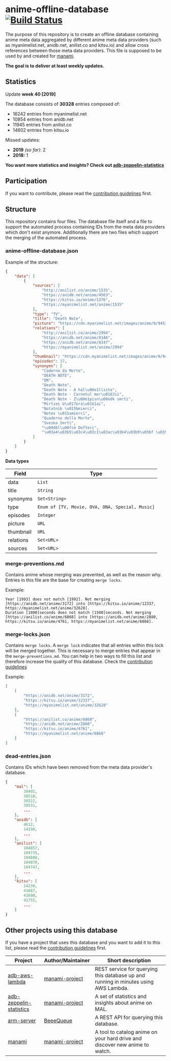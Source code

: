 # anime-offline-database [![Build Status](https://travis-ci.com/manami-project/anime-offline-database.svg?branch=master)](https://travis-ci.com/manami-project/anime-offline-database)
The purpose of this repository is to create an offline database containing anime meta data aggregated by different anime meta data providers (such as myanimelist.net, anidb.net, anilist.co and kitsu.io) and allow cross references between those meta data providers. This file is supposed to be used by and created for [manami](https://github.com/manami-project/manami).

**The goal is to deliver at least weekly updates.**

## Statistics
Update **week 40 [2019]**

The database consists of **30328** entries composed of:
+ 16242 entries from myanimelist.net
+ 10854 entries from anidb.net
+ 11945 entries from anilist.co
+ 14602 entries from kitsu.io

Missed updates:
+ **2019** _(so far)_: 2
+ **2018:** 1

**You want more statistics and insights? Check out [adb-zeppelin-statistics](https://github.com/manami-project/adb-zeppelin-statistics)**

## Participation
If you want to contribute, please read the [contribution guidelines](./.github/CONTRIBUTING.md) first.

## Structure
This repository contains four files. The database file itself and a file to support the automated process containing IDs from the meta data providers which don't exist anymore. Additionally there are two files which support the merging of the automated process.

### anime-offline-database.json
Example of the structure:
```json
{
    "data": [
        {
            "sources": [
                "http://anilist.co/anime/1535",
                "https://anidb.net/anime/4563",
                "https://kitsu.io/anime/1376",
                "https://myanimelist.net/anime/1535"
            ],
            "type": "TV",
            "title": "Death Note",
            "picture": "https://cdn.myanimelist.net/images/anime/9/9453.jpg",
            "relations": [
                "http://anilist.co/anime/2994",
                "https://anidb.net/anime/8146",
                "https://anidb.net/anime/8147",
                "https://myanimelist.net/anime/2994"
            ],
            "thumbnail": "https://cdn.myanimelist.net/images/anime/9/9453t.jpg",
            "episodes": 37,
            "synonyms": [
                "Caderno da Morte",
                "DEATH NOTE",
                "DN",
                "Death Note",
                "Death Note - A hal\u00e1llista",
                "Death Note - Carnetul mor\u0163ii",
                "Death Note - Z\u00e1pisn\u00edk smrti",
                "Mirties U\u017era\u0161ai",
                "Notatnik \u015bmierci",
                "Notes \u015amierci",
                "Quaderno della Morte",
                "Sveska Smrti",
                "\u00d6l\u00fcm Defteri",
                "\u03a4\u03b5\u03c4\u03c1\u03ac\u03b4\u03b9\u03bf \u0398\u03b1\u03bd\u03ac\u03c4\u03bf\u03c5"
            ]
        }
    ]
}
```
**Data types**

| Field | Type |
| --- | --- |
| data | ```List``` |
| title | ```String``` |
| synonyms | ```Set<String>``` |
| type | ```Enum of [TV, Movie, OVA, ONA, Special, Music]``` |
| episodes | ```Integer``` |
| picture | ```URL``` |
| thumbnail | ```URL``` |
| relations | ```Set<URL>``` |
| sources | ```Set<URL>``` |

### merge-preventions.md
Contains anime whose merging was prevented, as well as the reason why. Entries in this file are the base for creating `merge locks`.

Example:
```
Year [1993] does not match [1992]. Not merging [https://anidb.net/anime/3172] into [https://kitsu.io/anime/12337, https://myanimelist.net/anime/32628].
Duration [1800]seconds does not match [1500]seconds. Not merging [https://anilist.co/anime/6868] into [https://anidb.net/anime/2880, https://kitsu.io/anime/4761, https://myanimelist.net/anime/6868].
```

### merge-locks.json
Contains `merge locks`. A `merge lock` indicates that all entries within this lock will be merged together. This is necessary to merge entries that appear in the `merge-preventions.md`. You can help in two ways to fill this list and therefore increase the quality of this database. Check the [contribution guidelines](./.github/CONTRIBUTING.md)

Example:
```json
[
    [
        "https://anidb.net/anime/3172",
        "https://kitsu.io/anime/12337",
        "https://myanimelist.net/anime/32628"
    ],
    [
        "https://anilist.co/anime/6868",
        "https://anidb.net/anime/2880",
        "https://kitsu.io/anime/4761",
        "https://myanimelist.net/anime/6868"
    ]
]
```

### dead-entries.json
Contains IDs which have been removed from the meta data provider's database.
```json
{
    "mal": [
        38492,
        38518,
        38522,
        38531,
        ...
    ],
    "anidb": [
        4612,
        14190,
        ...
    ],
    "anilist": [
        104857,
        104735,
        104888,
        104870,
        104747,
        ...
    ],
    "kitsu": [
        14230,
        41667,
        41698,
        41755,
        ...
    ]
}
```

## Other projects using this database
If you have a project that uses this database and you want to add it to this list, please read the [contribution guidelines](./.github/CONTRIBUTING.md) first.

|Project|Author/Maintainer|Short description|
|----|----|----|
|[adb-aws-lambda](https://github.com/manami-project/adb-aws-lambda)|[manami-project](https://github.com/manami-project)|REST service for querying this database up and running in minutes using AWS Lambda.|
|[adb-zeppelin-statistics](https://github.com/manami-project/adb-zeppelin-statistics)|[manami-project](https://github.com/manami-project)|A set of statistics and insights about anime on MAL.|
|[arm-server](https://github.com/BeeeQueue/arm-server)|[BeeeQueue](https://github.com/BeeeQueue)|A REST API for querying this database.|
|[manami](https://github.com/manami-project/manami)|[manami-project](https://github.com/manami-project)|A tool to catalog anime on your hard drive and discover new anime to watch.|